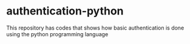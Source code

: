 # authentication-python
This repository has codes that shows how basic authentication is done using the python programming language

